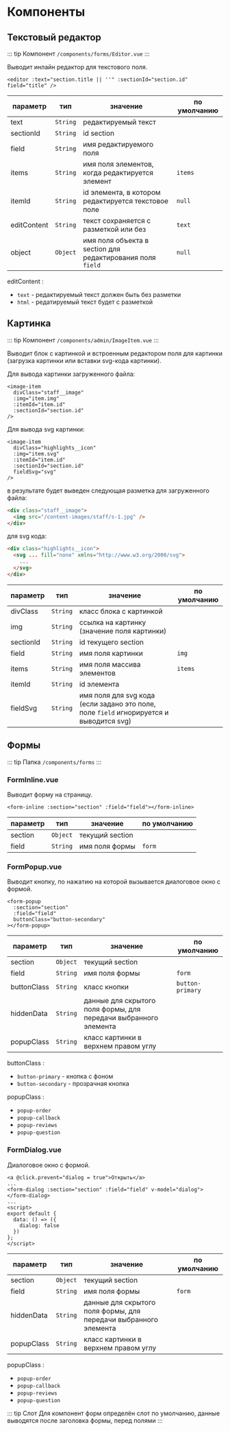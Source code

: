 # Компоненты

## Текстовый редактор

::: tip Компонент
`/components/forms/Editor.vue`
:::

Выводит инлайн редактор для текстового поля.

```vue
<editor :text="section.title || ''" :sectionId="section.id" field="title" />
```

| параметр    |   тип    | значение                                                   | по умолчанию |
| ----------- | :------: | ---------------------------------------------------------- | ------------ |
| text        | `String` | редактируемый текст                                        |
| sectionId   | `String` | id section                                                 |              |
| field       | `String` | имя редактируемого поля                                    |              |
| items       | `String` | имя поля элементов, когда редактируется элемент            | `items`      |
| itemId      | `String` | id элемента, в котором редактируется текстовое поле        | `null`       |
| editContent | `String` | текст сохраняется с разметкой или без                      | `text`       |
| object      | `Object` | имя поля объекта в section для редактирования поля `field` | `null`       |

editContent :

- `text` - редактируемый текст должен быть без разметки
- `html` - редатируемый текст будет с разметкой

## Картинка

::: tip Компонент
`/components/admin/ImageItem.vue`
:::

Выводит блок с картинкой и встроенным редактором поля для картинки (загрузка картинки или вставки svg-кода картинки).

Для вывода картинки загруженного файла:

```vue
<image-item
  divClass="staff__image"
  :img="item.img"
  :itemId="item.id"
  :sectionId="section.id"
/>
```

Для вывода svg картинки:

```vue
<image-item
  divClass="highlights__icon"
  :img="item.svg"
  :itemId="item.id"
  :sectionId="section.id"
  fieldSvg="svg"
/>
```

в результате будет выведен следующая разметка для загруженного файла:

```html
<div class="staff__image">
  <img src="/content-images/staff/s-1.jpg" />
</div>
```

для svg кода:

```html
<div class="highlights__icon">
  <svg ... fill="none" xmlns="http://www.w3.org/2000/svg">
    ...
  </svg>
</div>
```

| параметр  |   тип    | значение                                                                                | по умолчанию |
| --------- | :------: | --------------------------------------------------------------------------------------- | ------------ |
| divClass  | `String` | класс блока с картинкой                                                                 |              |
| img       | `String` | ссылка на картинку (значение поля картинки)                                             |              |
| sectionId | `String` | id текущего section                                                                     |              |
| field     | `String` | имя поля картинки                                                                       | `img`        |
| items     | `String` | имя поля массива элементов                                                              | `items`      |
| itemId    | `String` | id элемента                                                                             |              |
| fieldSvg  | `String` | имя поля для svg кода (если задано это поле, поле `field` игнорируется и выводится svg) |              |

## Формы

::: tip Папка
`/components/forms`
:::

### FormInline.vue

Выводит форму на страницу.

```vue
<form-inline :section="section" :field="field"></form-inline>
```

| параметр |   тип    | значение        | по умолчанию |
| -------- | :------: | --------------- | ------------ |
| section  | `Object` | текущий section |              |
| field    | `String` | имя поля формы  | `form`       |

### FormPopup.vue

Выводит кнопку, по нажатию на которой вызывается диалоговое окно с формой.

```vue
<form-popup
  :section="section"
  :field="field"
  buttonClass="button-secondary"
></form-popup>
```

| параметр    |   тип    | значение                                                         | по умолчанию     |
| ----------- | :------: | ---------------------------------------------------------------- | ---------------- |
| section     | `Object` | текущий section                                                  |                  |
| field       | `String` | имя поля формы                                                   | `form`           |
| buttonClass | `String` | класс кнопки                                                     | `button-primary` |
| hiddenData  | `String` | данные для скрытого поля формы, для передачи выбранного элемента |                  |
| popupClass  | `String` | класс картинки в верхнем правом углу                             |                  |

buttonClass :

- `button-primary` - кнопка с фоном
- `button-secondary` - прозрачная кнопка

popupClass :

- `popup-order`
- `popup-callback`
- `popup-reviews`
- `popup-question`

### FormDialog.vue

Диалоговое окно с формой.

```vue
<a @click.prevent="dialog = true">Открыть</a>
...
<form-dialog :section="section" :field="field" v-model="dialog"></form-dialog>
...
<script>
export default {
  data: () => ({
    dialog: false
  })
};
</script>
```

| параметр   |   тип    | значение                                                         | по умолчанию |
| ---------- | :------: | ---------------------------------------------------------------- | ------------ |
| section    | `Object` | текущий section                                                  |              |
| field      | `String` | имя поля формы                                                   | `form`       |
| hiddenData | `String` | данные для скрытого поля формы, для передачи выбранного элемента |              |
| popupClass | `String` | класс картинки в верхнем правом углу                             |              |

popupClass :

- `popup-order`
- `popup-callback`
- `popup-reviews`
- `popup-question`

::: tip Слот
Для компонент форм определён слот по умолчанию, данные выводятся после заголовка формы, перед полями
:::
